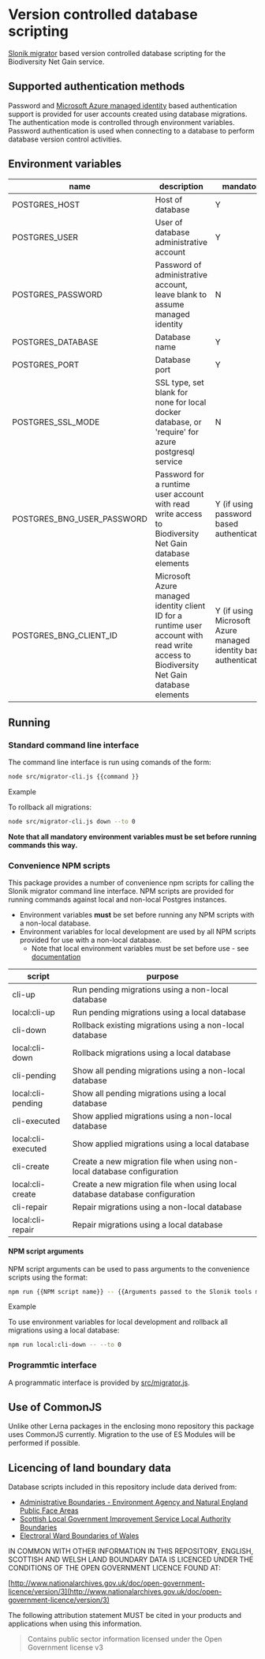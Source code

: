 # Version controlled database scripting

[Slonik migrator](https://www.npmjs.com/package/@slonik/migrator) based version controlled database scripting for the Biodiversity Net Gain service.

## Supported authentication methods

Password and [Microsoft Azure managed identity](https://learn.microsoft.com/en-gb/azure/active-directory/managed-identities-azure-resources/overview) based authentication support is provided for user accounts created using database migrations. The authentication mode is controlled through environment variables. Password authentication is used when connecting to a
database to perform database version control activities.

## Environment variables

| name    | description | mandatory |
|---------|-------------|-----------|
| POSTGRES_HOST | Host of database | Y |
| POSTGRES_USER | User of database administrative account | Y |
| POSTGRES_PASSWORD | Password of administrative account, leave blank to assume managed identity | N |
| POSTGRES_DATABASE | Database name | Y |
| POSTGRES_PORT | Database port | Y |
| POSTGRES_SSL_MODE | SSL type, set blank for none for local docker database, or 'require' for azure postgresql service | N |
| POSTGRES_BNG_USER_PASSWORD | Password for a runtime user account with read write access to Biodiversity Net Gain database elements | Y (if using password based authentication) |
| POSTGRES_BNG_CLIENT_ID | Microsoft Azure managed identity client ID for a runtime user account with read write access to Biodiversity Net Gain database elements | Y (if using Microsoft Azure managed identity based authentication) |

## Running

### Standard command line interface

The command line interface is run using comands of the form:

```sh
node src/migrator-cli.js {{command }}
```

Example

To rollback all migrations:

```sh
node src/migrator-cli.js down --to 0
```

**Note that all mandatory environment variables must be set before running commands this way.**

### Convenience NPM scripts

This package provides a number of convenience npm scripts for calling the Slonik migrator command line interface. NPM scripts are provided for running commands against local and
non-local Postgres instances.

* Environment variables **must** be set before running any NPM scripts with a non-local database.
* Environment variables for local development are used by all NPM scripts provided for use with a non-local database.
  * Note that local environment variables must be set before use - see [documentation](../../docs/containerisation.md#secrets)

| script | purpose |
|---------|--------|
| cli-up | Run pending migrations using a non-local database |
| local:cli-up | Run pending migrations using a local database |
| cli-down | Rollback existing migrations using a non-local database |
| local:cli-down | Rollback migrations using a local database |
| cli-pending | Show all pending migrations using a non-local database |
| local:cli-pending | Show all pending migrations using a local database |
| cli-executed | Show applied migrations using a non-local database |
| local:cli-executed | Show applied migrations using a local database |
| cli-create | Create a new migration file when using non-local database configuration |
| local:cli-create | Create a new migration file when using local database database configuration |
| cli-repair | Repair migrations using a non-local database |
| local:cli-repair | Repair migrations using a local database |

#### NPM script arguments

NPM script arguments can be used to pass arguments to the convenience scripts using the format:

```sh
npm run {{NPM script name}} -- {{Arguments passed to the Slonik tools migrator command line interface}}
```

Example

To use environment variables for local development and rollback all migrations using a local database:

```sh
npm run local:cli-down -- --to 0
```

### Programmtic interface

A programmatic interface is provided by [src/migrator.js](src/migrator.js).

## Use of CommonJS

Unlike other Lerna packages in the enclosing mono repository this package uses CommonJS currently. Migration to the use of ES Modules will be performed if possible.

## Licencing of land boundary data

Database scripts included in this repository include data derived from:
* [Administrative Boundaries - Environment Agency and Natural England Public Face Areas](https://environment.data.gov.uk/dataset/91d0fb43-209c-477f-91e3-74e756296268)
* [Scottish Local Government Improvement Service Local Authority Boundaries](https://data.spatialhub.scot/dataset/local_authority_boundaries-is/resource/d24c5735-0f1c-4819-a6bd-dbfeb93bd8e4)
* [Electroral Ward Boundaries of Wales](https://datamap.gov.wales/layers/geonode:Wales_Ward_Boundaries_hwm)

IN COMMON WITH OTHER INFORMATION IN THIS REPOSITORY, ENGLISH, SCOTTISH AND WELSH LAND BOUNDARY DATA IS LICENCED UNDER THE CONDITIONS OF THE OPEN GOVERNMENT LICENCE FOUND AT:

[http://www.nationalarchives.gov.uk/doc/open-government-licence/version/3](http://www.nationalarchives.gov.uk/doc/open-government-licence/version/3)

The following attribution statement MUST be cited in your products and applications when using this information.
> Contains public sector information licensed under the Open Government license v3
